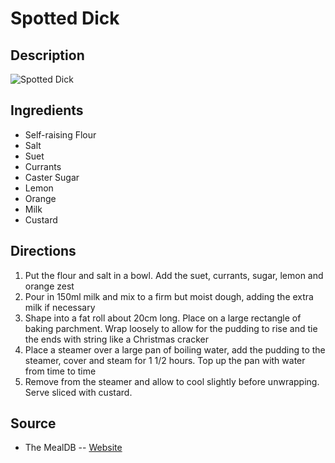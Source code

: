# Spotted Dick

## Description
![Spotted Dick](https://www.themealdb.com/images/media/meals/xqvyqr1511638875.jpg "Spotted Dick")

## Ingredients
- Self-raising Flour
- Salt
- Suet
- Currants
- Caster Sugar
- Lemon
- Orange
- Milk
- Custard

## Directions
1. Put the flour and salt in a bowl. Add the suet, currants, sugar, lemon and orange zest
2. Pour in 150ml milk and mix to a firm but moist dough, adding the extra milk if necessary
3. Shape into a fat roll about 20cm long. Place on a large rectangle of baking parchment. Wrap loosely to allow for the pudding to rise and tie the ends with string like a Christmas cracker
4. Place a steamer over a large pan of boiling water, add the pudding to the steamer, cover and steam for 1 1/2 hours. Top up the pan with water from time to time
5. Remove from the steamer and allow to cool slightly before unwrapping. Serve sliced with custard.

## Source

- The MealDB -- [Website](https://themealdb.com/)
